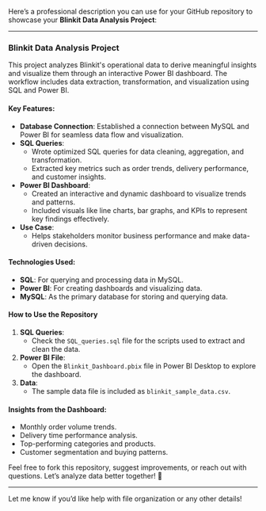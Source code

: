 Here’s a professional description you can use for your GitHub repository to showcase your **Blinkit Data Analysis Project**:  

---

### **Blinkit Data Analysis Project**  
This project analyzes Blinkit's operational data to derive meaningful insights and visualize them through an interactive Power BI dashboard. The workflow includes data extraction, transformation, and visualization using SQL and Power BI.  

#### **Key Features:**  
- **Database Connection**: Established a connection between MySQL and Power BI for seamless data flow and visualization.  
- **SQL Queries**:  
  - Wrote optimized SQL queries for data cleaning, aggregation, and transformation.  
  - Extracted key metrics such as order trends, delivery performance, and customer insights.  
- **Power BI Dashboard**:  
  - Created an interactive and dynamic dashboard to visualize trends and patterns.  
  - Included visuals like line charts, bar graphs, and KPIs to represent key findings effectively.  
- **Use Case**:  
  - Helps stakeholders monitor business performance and make data-driven decisions.  

#### **Technologies Used:**  
- **SQL**: For querying and processing data in MySQL.  
- **Power BI**: For creating dashboards and visualizing data.  
- **MySQL**: As the primary database for storing and querying data.  

#### **How to Use the Repository**  
1. **SQL Queries**:  
   - Check the `SQL_queries.sql` file for the scripts used to extract and clean the data.  
2. **Power BI File**:  
   - Open the `Blinkit_Dashboard.pbix` file in Power BI Desktop to explore the dashboard.  
3. **Data**:  
   - The sample data file is included as `blinkit_sample_data.csv`.  

#### **Insights from the Dashboard**:  
- Monthly order volume trends.  
- Delivery time performance analysis.  
- Top-performing categories and products.  
- Customer segmentation and buying patterns.  

Feel free to fork this repository, suggest improvements, or reach out with questions. Let’s analyze data better together! 🚀  

---

Let me know if you’d like help with file organization or any other details!

